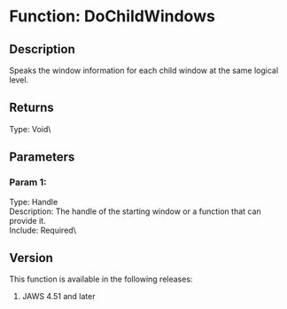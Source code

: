 # Function: DoChildWindows

## Description

Speaks the window information for each child window at the same logical
level.

## Returns

Type: Void\

## Parameters

### Param 1:

Type: Handle\
Description: The handle of the starting window or a function that can
provide it.\
Include: Required\

## Version

This function is available in the following releases:

1.  JAWS 4.51 and later
